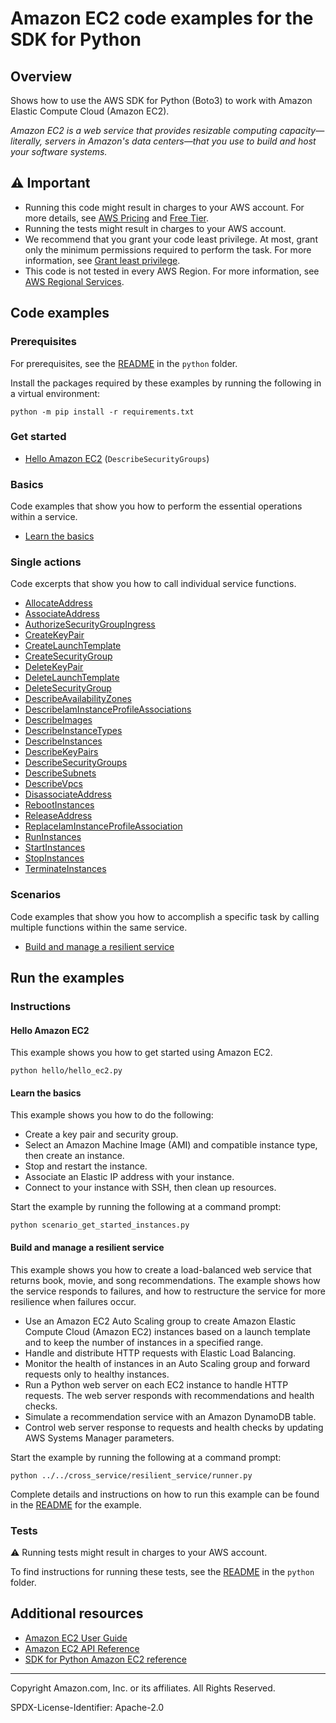# Amazon EC2 code examples for the SDK for Python

## Overview

Shows how to use the AWS SDK for Python (Boto3) to work with Amazon Elastic Compute Cloud (Amazon EC2).

<!--custom.overview.start-->
<!--custom.overview.end-->

_Amazon EC2 is a web service that provides resizable computing capacity—literally, servers in Amazon's data centers—that you use to build and host your software systems._

## ⚠ Important

* Running this code might result in charges to your AWS account. For more details, see [AWS Pricing](https://aws.amazon.com/pricing/) and [Free Tier](https://aws.amazon.com/free/).
* Running the tests might result in charges to your AWS account.
* We recommend that you grant your code least privilege. At most, grant only the minimum permissions required to perform the task. For more information, see [Grant least privilege](https://docs.aws.amazon.com/IAM/latest/UserGuide/best-practices.html#grant-least-privilege).
* This code is not tested in every AWS Region. For more information, see [AWS Regional Services](https://aws.amazon.com/about-aws/global-infrastructure/regional-product-services).

<!--custom.important.start-->
<!--custom.important.end-->

## Code examples

### Prerequisites

For prerequisites, see the [README](../../README.md#Prerequisites) in the `python` folder.

Install the packages required by these examples by running the following in a virtual environment:

```
python -m pip install -r requirements.txt
```

<!--custom.prerequisites.start-->
<!--custom.prerequisites.end-->

### Get started

- [Hello Amazon EC2](hello/hello_ec2.py#L4) (`DescribeSecurityGroups`)


### Basics

Code examples that show you how to perform the essential operations within a service.

- [Learn the basics](scenario_get_started_instances.py)


### Single actions

Code excerpts that show you how to call individual service functions.

- [AllocateAddress](elastic_ip.py#L34)
- [AssociateAddress](elastic_ip.py#L59)
- [AuthorizeSecurityGroupIngress](security_group.py#L62)
- [CreateKeyPair](key_pair.py#L40)
- [CreateLaunchTemplate](../../cross_service/resilient_service/auto_scaler.py#L403)
- [CreateSecurityGroup](security_group.py#L35)
- [DeleteKeyPair](key_pair.py#L91)
- [DeleteLaunchTemplate](../../cross_service/resilient_service/auto_scaler.py#L469)
- [DeleteSecurityGroup](security_group.py#L129)
- [DescribeAvailabilityZones](../../cross_service/resilient_service/auto_scaler.py#L496)
- [DescribeIamInstanceProfileAssociations](../../cross_service/resilient_service/auto_scaler.py#L224)
- [DescribeImages](instance.py#L195)
- [DescribeInstanceTypes](instance.py#L217)
- [DescribeInstances](instance.py#L85)
- [DescribeKeyPairs](key_pair.py#L70)
- [DescribeSecurityGroups](security_group.py#L102)
- [DescribeSubnets](../../cross_service/resilient_service/auto_scaler.py#L854)
- [DescribeVpcs](../../cross_service/resilient_service/auto_scaler.py#L714)
- [DisassociateAddress](elastic_ip.py#L89)
- [RebootInstances](../../cross_service/resilient_service/auto_scaler.py#L19)
- [ReleaseAddress](elastic_ip.py#L112)
- [ReplaceIamInstanceProfileAssociation](../../cross_service/resilient_service/auto_scaler.py#L254)
- [RunInstances](instance.py#L34)
- [StartInstances](instance.py#L141)
- [StopInstances](instance.py#L168)
- [TerminateInstances](instance.py#L116)

### Scenarios

Code examples that show you how to accomplish a specific task by calling multiple
functions within the same service.

- [Build and manage a resilient service](../../cross_service/resilient_service/runner.py)


<!--custom.examples.start-->
<!--custom.examples.end-->

## Run the examples

### Instructions


<!--custom.instructions.start-->
<!--custom.instructions.end-->

#### Hello Amazon EC2

This example shows you how to get started using Amazon EC2.

```
python hello/hello_ec2.py
```

#### Learn the basics

This example shows you how to do the following:

- Create a key pair and security group.
- Select an Amazon Machine Image (AMI) and compatible instance type, then create an instance.
- Stop and restart the instance.
- Associate an Elastic IP address with your instance.
- Connect to your instance with SSH, then clean up resources.

<!--custom.basic_prereqs.ec2_Scenario_GetStartedInstances.start-->
<!--custom.basic_prereqs.ec2_Scenario_GetStartedInstances.end-->

Start the example by running the following at a command prompt:

```
python scenario_get_started_instances.py
```


<!--custom.basics.ec2_Scenario_GetStartedInstances.start-->
<!--custom.basics.ec2_Scenario_GetStartedInstances.end-->


#### Build and manage a resilient service

This example shows you how to create a load-balanced web service that returns book, movie, and song recommendations. The example shows how the service responds to failures, and how to restructure the service for more resilience when failures occur.

- Use an Amazon EC2 Auto Scaling group to create Amazon Elastic Compute Cloud (Amazon EC2) instances based on a launch template and to keep the number of instances in a specified range.
- Handle and distribute HTTP requests with Elastic Load Balancing.
- Monitor the health of instances in an Auto Scaling group and forward requests only to healthy instances.
- Run a Python web server on each EC2 instance to handle HTTP requests. The web server responds with recommendations and health checks.
- Simulate a recommendation service with an Amazon DynamoDB table.
- Control web server response to requests and health checks by updating AWS Systems Manager parameters.

<!--custom.scenario_prereqs.cross_ResilientService.start-->
<!--custom.scenario_prereqs.cross_ResilientService.end-->

Start the example by running the following at a command prompt:

```
python ../../cross_service/resilient_service/runner.py
```


<!--custom.scenarios.cross_ResilientService.start-->
Complete details and instructions on how to run this example can be found in the
[README](../../cross_service/resilient_service/README.md) for the example.
<!--custom.scenarios.cross_ResilientService.end-->

### Tests

⚠ Running tests might result in charges to your AWS account.


To find instructions for running these tests, see the [README](../../README.md#Tests)
in the `python` folder.



<!--custom.tests.start-->
<!--custom.tests.end-->

## Additional resources

- [Amazon EC2 User Guide](https://docs.aws.amazon.com/AWSEC2/latest/UserGuide/concepts.html)
- [Amazon EC2 API Reference](https://docs.aws.amazon.com/AWSEC2/latest/APIReference/Welcome.html)
- [SDK for Python Amazon EC2 reference](https://boto3.amazonaws.com/v1/documentation/api/latest/reference/services/ec2.html)

<!--custom.resources.start-->
<!--custom.resources.end-->

---

Copyright Amazon.com, Inc. or its affiliates. All Rights Reserved.

SPDX-License-Identifier: Apache-2.0